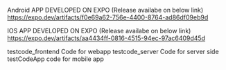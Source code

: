 

Android APP DEVELOPED ON EXPO (Release availabe on below link)
https://expo.dev/artifacts/f0e69a62-756e-4400-8764-ad86df09eb9d

IOS APP DEVELOPED ON EXPO (Release availabe on below link)
https://expo.dev/artifacts/aa4434ff-0816-4515-94ec-97ac6409d45d


testcode_frontend Code for webapp
testcode_server Code for server side
testCodeApp code for mobile app